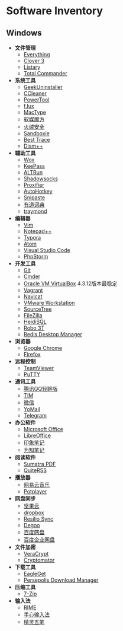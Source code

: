 # Software Inventory

## Windows

- __文件管理__
  - [Everything](https://www.voidtools.com/)
  - [Clover 3](http://cn.ejie.me/)
  - [Listary](http://www.listary.com/)
  - [Total Commander](https://www.ghisler.com/)
- __系统工具__
  - [GeekUninstaller](https://www.geekuninstaller.com/)
  - [CCleaner](https://www.piriform.com/ccleaner)
  - [PowerTool](http://powertool.s601.xrea.com/)
  - [f.lux](https://justgetflux.com/)
  - [MacType](http://mactype.net/)
  - [软媒魔方](http://mofang.ruanmei.com/)
  - [火绒安全](http://huorong.cn/)
  - [Sandboxie](https://www.sandboxie.com/)
  - [Best Trace](https://www.ipip.net/download.html)
  - [Dism++](http://www.chuyu.me/zh-Hans/)
- __辅助工具__
  - [Wox](http://www.getwox.com/)
  - [KeePass](http://keepass.info/index.html)
  - [ALTRun](https://code.google.com/archive/p/altrun/)
  - [Shadowsocks](https://github.com/shadowsocks)
  - [Proxifier](http://www.proxifier.com/)
  - [AutoHotkey](https://autohotkey.com/)
  - [Snipaste](https://www.snipaste.com/)
  - [有道词典](http://www.youdao.com/)
  - [traymond](https://github.com/fcFn/traymond)
- __编辑器__
  - [Vim](http://www.vim.org/)
  - [Notepad++](https://notepad-plus-plus.org/)
  - [Typora](https://typora.io/)
  - [Atom](https://atom.io/)
  - [Visual Studio Code](https://code.visualstudio.com/)
  - [PhpStorm](https://confluence.jetbrains.com/display/PhpStorm/PhpStorm+Early+Access+Program)
- __开发工具__
  - [Git](https://git-scm.com/)
  - [Cmder](http://cmder.net/)
  - [Oracle VM VirtualBox](https://www.virtualbox.org/) 4.3.12版本最稳定
  - [Vagrant](https://www.vagrantup.com/)
  - [Navicat](https://www.navicat.com.cn/)
  - [VMware Workstation](https://www.vmware.com/)
  - [SourceTree](https://www.sourcetreeapp.com/)
  - [FileZilla](https://filezilla-project.org/)
  - [HeidiSQL](https://www.heidisql.com/)
  - [Robo 3T](https://robomongo.org/)
  - [Redis Desktop Manager](https://redisdesktop.com/)
- __浏览器__
  - [Google Chrome](https://www.google.com/chrome/browser/desktop/index.html)
  - [Firefox](https://www.mozilla.org/zh-CN/firefox/new/)
- __远程控制__
  - [TeamViewer](https://www.teamviewer.com/zhCN/)
  - [PuTTY](http://www.putty.org/)
- __通讯工具__
  - [腾讯QQ轻聊版](http://im.qq.com/lightqq/)
  - [TIM](http://tim.qq.com/)
  - [微信](https://weixin.qq.com/)
  - [YoMail](http://www.yomail.com/)
  - [Telegram](https://telegram.org/)
- __办公软件__
  - [Microsoft Office](https://www.office.com/)
  - [LibreOffice](https://zh-cn.libreoffice.org/)
  - [印象笔记](https://www.yinxiang.com/)
  - [为知笔记](http://www.wiz.cn/)
- __阅读软件__
  - [Sumatra PDF](https://www.sumatrapdfreader.org)
  - [QuiteRSS](https://quiterss.org/)
- __播放器__
  - [网易云音乐](http://music.163.com/)
  - [Potplayer](http://potplayer.daum.net/?lang=zh_CN)
- __网盘同步__
  - [坚果云](https://www.jianguoyun.com/)
  - [dropbox](https://www.dropbox.com/)
  - [Resilio Sync](https://www.resilio.com/)
  - [Degoo](https://degoo.com/)
  - [百度网盘](https://pan.baidu.com/)
  - [百度企业网盘](https://eyun.baidu.com/)
- __文件加密__
  - [VeraCrypt](https://veracrypt.codeplex.com/)
  - [Cryptomator](https://cryptomator.org/)
- __下载工具__
  - [EagleGet](http://www.eagleget.com/cn/)
  - [Persepolis Download Manager](https://persepolisdm.github.io/)
- __压缩工具__
  - [7-Zip](http://www.7-zip.org/)
- __输入法__
  - [RIME](http://rime.im/)
  - [手心输入法](http://www.xinshuru.com)
  - [精灵五笔](http://www.jlwubi.com/)
